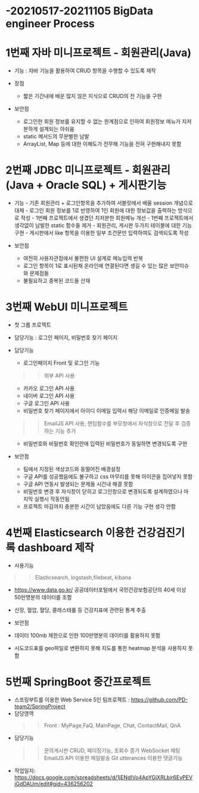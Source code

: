 # -20210517-20211105 BigData engineer Process
   
# 1번째 자바 미니프로젝트 - 회원관리(Java)
  - 기능 : 자바 기능을 활용하여 CRUD 항목을 수행할 수 있도록 제작
  - 장점
    - 짧은 기간내에 배운 많지 않은 지식으로 CRUD의 전 기능을 구현
    
  - 보안점
    - 로그인한 회원 정보를 유지할 수 없는 한계점으로 인하여 회원정보 메뉴가 지저분하게 설계되는 아쉬움
    - static 메서드의 무분별한 남발
    - ArrayList, Map 등에 대한 이해도가 전무해 기능을 전혀 구현해내지 못함
 

# 2번째 JDBC 미니프로젝트 - 회원관리(Java + Oracle SQL) + 게시판기능
   - 기능
    - 기존 회원관리 + 로그인항목을 추가하여 서블릿에서 배울 session 개념으로 대체
    - 로그인 회원 정보를 1로 반영하여 1인 회원에 대한 정보값을 출력하는 방식으로 작성
    - 1번째 프로젝트에서 생겼던 지저분한 회원메뉴 개선
    - 1번째 프로젝트에서 생각없이 남발한 static 함수들 제거
    - 회원관리, 게시판 두가지 테이블에 대한 기능 구현
    - 게시판에서 like 항목을 이용한 일부 조건문만 입력하여도 검색되도록 작성
      
  - 보안점
    - 여전히 사용자관점에서 불편한 UI 설계로 메뉴입력 반복
    - 로그인 항목이 1로 표시된채 온라인에 연결된다면 생길 수 있는 많은 보안이슈와 문제점들
    - 불필요하고 중복된 코드들 산재
    

# 3번째 WebUI 미니프로젝트 
  - 첫 그룹 프로젝트 
  - 담당기능 : 로그인 페이지, 비밀번호 찾기 페이지
  - 담당기능
    - 로그인페이지 Front 및 로그인 기능
    >> 외부 API 사용
    - 카카오 로그인 API 사용
    - 네이버 로그인 API 사용
    - 구글 로그인 API 사용
    - 비밀번호 찾기 페이지에서 아이디 이메일 입력시 해당 이메일로 인증메일 발송
    >> EmailJS API 사용, 랜덤함수를 부모창에서 자식창으로 전달 후 검증하는 기능 추가
    - 비밀번호와 비밀번호 확인란에 입력된 비밀번호가 동일하면 변경되도록 구현

  - 보안점
    - 팀에서 지정된 색상코드와 동떨어진 배경설정
    - 구글 API를 성공했음에도 불구하고 css 마무리를 못해 아이콘을 집어넣지 못함
    - 구글 API 연동시 발생되는 문제들 시간내 해결 못함
    - 비밀번호 변경 후 자식창이 닫히고 로그인창으로 변경되도록 설계하였으나 마지막 실행시 작동안됨
    - 프로젝트 마감까지 충분한 시간이 남았음에도 다른 기능 구현 생각 안함

# 4번째 Elasticsearch 이용한 건강검진기록 dashboard 제작
   - 사용기능
   >> Elasticsearch, logstash,filebeat, kibana
   - https://www.data.go.kr/ 공공데이터포털에서 국민건강보험공단의 40세 이상 50만명분의 데이터를 조합
   - 신장, 혈압, 혈당, 콜레스테롤 등 건강지표에 관련된 통계 추출
   
   - 보안점
   - 데이터 100mb 제한으로 인한 100만명분의 데이터를 활용하지 못함
   - 시도코드표를 geo파일로 변환하지 못해 지도를 통한 heatmap 분석을 사용하지 못함

# 5번째 SpringBoot 중간프로젝트
  - 스프링부트를 이용한 Web Service 5인 팀프로젝트 :  https://github.com/PD-team2/SpringProject
  - 담당영역
    >> Front : MyPage,FaQ, MainPage, Chat, ContactMail, QnA
  - 담당기능
    >> 문의게시판 CRUD, 페이징기능, 조회수 증가
    >> WebSocket 채팅
    >> EmailJS API 이용한 메일발송
    >> Git utterances 이용한 댓글기능
  - 작업일지: https://docs.google.com/spreadsheets/d/1jENdIVo4ApYGiXRLbir6EyPEVjGdDAUm/edit#gid=436256202
  

